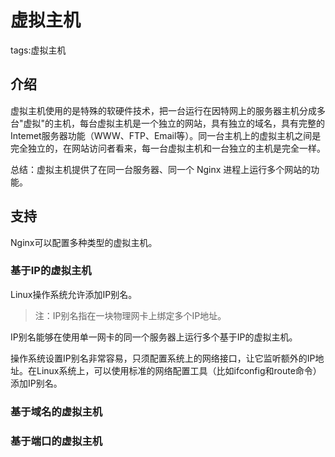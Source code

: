 # 虚拟主机

tags:虚拟主机

## 介绍

虚拟主机使用的是特殊的软硬件技术，把一台运行在因特网上的服务器主机分成多台"虚拟"的主机，每台虚拟主机是一个独立的网站，具有独立的域名，具有完整的Intemet服务器功能（WWW、FTP、Email等）。同一台主机上的虚拟主机之间是完全独立的，在网站访问者看来，每一台虚拟主机和一台独立的主机是完全一样。

总结：虚拟主机提供了在同一台服务器、同一个 Nginx 进程上运行多个网站的功能。

## 支持

Nginx可以配置多种类型的虚拟主机。

### 基于IP的虚拟主机

Linux操作系统允许添加IP别名。

> 注：IP别名指在一块物理网卡上绑定多个IP地址。

IP别名能够在使用单一网卡的同一个服务器上运行多个基于IP的虚拟主机。

操作系统设置IP别名非常容易，只须配置系统上的网络接口，让它监听额外的IP地址。在Linux系统上，可以使用标准的网络配置工具（比如ifconfig和route命令）添加IP别名。

### 基于域名的虚拟主机



### 基于端口的虚拟主机





